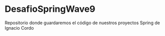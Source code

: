 # DesafioSpringWave9
Repositorio donde guardaremos el código de nuestros proyectos Spring de Ignacio Cordo
